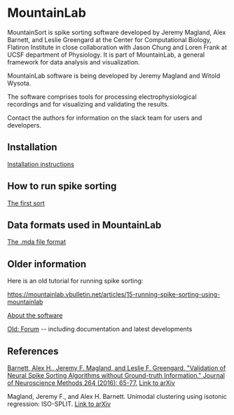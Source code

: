 # MountainLab

MountainSort is spike sorting software developed by Jeremy Magland, Alex Barnett, and Leslie Greengard at the Center for Computational Biology, Flatiron Institute in close collaboration with Jason Chung and Loren Frank at UCSF department of Physiology. It is part of MountainLab, a general framework for data analysis and visualization.

MountainLab software is being developed by Jeremy Magland and Witold Wysota.

The software comprises tools for processing electrophysiological recordings and for visualizing and validating the results.

Contact the authors for information on the slack team for users and developers.

## Installation

[Installation instructions](doc/installation.md)

## How to run spike sorting

[The first sort](doc/the_first_sort.md)

## Data formats used in MountainLab

[The .mda file format](doc/mda_format.md)

## Older information

Here is an old tutorial for running spike sorting:

https://mountainlab.vbulletin.net/articles/15-running-spike-sorting-using-mountainlab

[About the software](https://mountainlab.vbulletin.net/articles/22-about-mountainlab)

[Old: Forum](https://mountainlab.vbulletin.net/) -- including documentation and latest developments

## References

[Barnett, Alex H., Jeremy F. Magland, and Leslie F. Greengard. "Validation of Neural Spike Sorting Algorithms without Ground-truth Information." Journal of Neuroscience Methods 264 (2016): 65-77.](http://www.ncbi.nlm.nih.gov/pubmed/26930629) [Link to arXiv](http://arxiv.org/abs/1508.06936)

Magland, Jeremy F., and Alex H. Barnett. Unimodal clustering using isotonic regression: ISO-SPLIT. [Link to arXiv](http://arxiv.org/abs/1508.04841)

